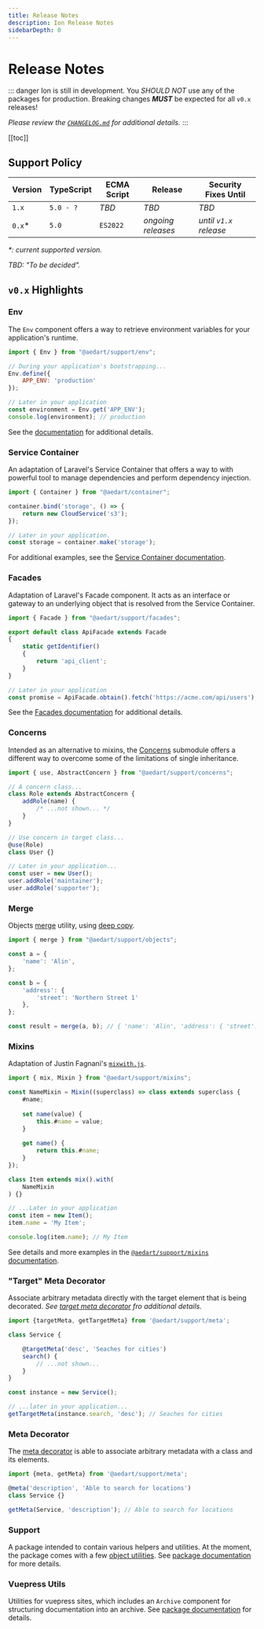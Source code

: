 ```yaml
---
title: Release Notes
description: Ion Release Notes
sidebarDepth: 0
---
```


# Release Notes

::: danger
Ion is still in development.
You _SHOULD NOT_ use any of the packages for production.
Breaking changes _**MUST**_ be expected for all `v0.x` releases!

_Please review the [`CHANGELOG.md`](https://github.com/aedart/ion/blob/main/CHANGELOG.md) for additional details._
:::

[[toc]]

## Support Policy

| Version | TypeScript | ECMA Script | Release            | Security Fixes Until   |
|---------|------------|-------------|--------------------|------------------------|
| `1.x`   | `5.0 - ?`  | _TBD_       | _TBD_              | _TBD_                  |
| `0.x`*  | `5.0`      | `ES2022`    | _ongoing releases_ | _until `v1.x` release_ |

_*: current supported version._

_TBD: "To be decided"._

## `v0.x` Highlights

### Env <Badge type="tip" text="Available since v0.12" />

The `Env` component offers a way to retrieve environment variables for your application's runtime. 

```js
import { Env } from "@aedart/support/env";

// During your application's bootstrapping...
Env.define({
    APP_ENV: 'production'
});

// Later in your application
const environment = Env.get('APP_ENV');
console.log(environment); // production
```

See the [documentation](./packages/support/env/README.md) for additional details.

### Service Container <Badge type="tip" text="Available since v0.11" />

An adaptation of Laravel's Service Container that offers a way to with powerful tool to manage dependencies and perform
dependency injection.

```js
import { Container } from "@aedart/container";

container.bind('storage', () => {
    return new CloudService('s3');
});

// Later in your application.
const storage = container.make('storage');
```

For additional examples, see the [Service Container documentation](./packages/container/README.md).

### Facades  <Badge type="tip" text="Available since v0.11" />

Adaptation of Laravel's Facade component. It acts as an interface or gateway to an underlying object that is resolved
from the Service Container.

```js
import { Facade } from "@aedart/support/facades";

export default class ApiFacade extends Facade
{
    static getIdentifier()
    {
        return 'api_client';
    }
}

// Later in your application
const promise = ApiFacade.obtain().fetch('https://acme.com/api/users');
```

See the [Facades documentation](./packages/support/facades/README.md) for additional details.

### Concerns <Badge type="tip" text="Available since v0.9" />

Intended as an alternative to mixins, the [Concerns](./packages/support/concerns/README.md) submodule offers a different
way to overcome some of the limitations of single inheritance.

```js
import { use, AbstractConcern } from "@aedart/support/concerns";

// A concern class...
class Role extends AbstractConcern {
    addRole(name) {
        /* ...not shown... */
    }
}

// Use concern in target class...
@use(Role)
class User {}

// Later in your application...
const user = new User();
user.addRole('maintainer');
user.addRole('supporter');
```

### Merge <Badge type="tip" text="Available since v0.9" />

Objects [merge](./packages/support/objects/merge.md) utility, using [deep copy](https://developer.mozilla.org/en-US/docs/Glossary/Deep_copy).

```js
import { merge } from "@aedart/support/objects";

const a = {
    'name': 'Alin',
};

const b = {
    'address': {
        'street': 'Northern Street 1'
    },
};

const result = merge(a, b); // { 'name': 'Alin', 'address': { 'street': '...' } }
```

### Mixins <Badge type="tip" text="Available since v0.8" />

Adaptation of Justin Fagnani's [`mixwith.js`](https://github.com/justinfagnani/mixwith.js).

```js
import { mix, Mixin } from "@aedart/support/mixins";

const NameMixin = Mixin((superclass) => class extends superclass {
    #name;
    
    set name(value) {
        this.#name = value;
    }
    
    get name() {
        return this.#name;
    }
});

class Item extends mix().with(
    NameMixin
) {}

// ...Later in your application
const item = new Item();
item.name = 'My Item';

console.log(item.name); // My Item
```

See details and more examples in the [`@aedart/support/mixins` documentation](./packages/support/mixins/README.md).

### "Target" Meta Decorator <Badge type="tip" text="Available since v0.7" />

Associate arbitrary metadata directly with the target element that is being decorated.
_See [target meta decorator](./packages/support/meta/targetMeta.md) fro additional details._

```js
import {targetMeta, getTargetMeta} from '@aedart/support/meta';

class Service {

    @targetMeta('desc', 'Seaches for cities')
    search() {
        // ...not shown...
    }
}

const instance = new Service();

// ...later in your application...
getTargetMeta(instance.search, 'desc'); // Seaches for cities
```

### Meta Decorator <Badge type="tip" text="Available since v0.6" />

The [meta decorator](./packages/support/meta/README.md) is able to associate arbitrary metadata with a class and its elements.

```js
import {meta, getMeta} from '@aedart/support/meta';

@meta('description', 'Able to search for locations')
class Service {}

getMeta(Service, 'description'); // Able to search for locations
```

### Support <Badge type="tip" text="Available since v0.3" />

A package intended to contain various helpers and utilities.
At the moment, the package comes with a few [object utilities](./packages/support/objects/README.md).
See [package documentation](./packages/support/README.md) for more details.

### Vuepress Utils <Badge type="tip" text="Available since v0.1" />

Utilities for vuepress sites, which includes an `Archive` component for structuring documentation into an archive.
See [package documentation](./packages/vuepress-utils/README.md) for details.
